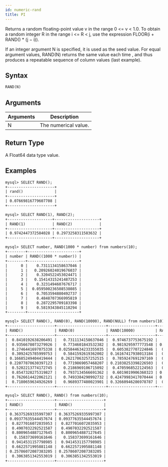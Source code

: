 ```yaml
---
id: numeric-rand
title: PI
---
```


Returns a random floating-point value v in the range 0 <= v < 1.0.
To obtain a random integer R in the range i <= R < j, use the expression FLOOR(i + RAND() * (j − i)).

If an integer argument N is specified, it is used as the seed value.
For equal argument values, RAND(N) returns the same value each time
, and thus produces a repeatable sequence of column values (last example).

## Syntax

```sql
RAND(N)
```

## Arguments

| Arguments   | Description |
| ----------- | ----------- |
| N | The numerical value. |

## Return Type

A Float64 data type value.

## Examples

```txt
mysql> SELECT RAND();
+---------------------+
| rand()              |
+---------------------+
| 0.07669816779607708 |
+---------------------+

mysql> SELECT RAND(1), RAND(2);
+--------------------+--------------------+
| RAND(1)            | RAND(2)            |
+--------------------+--------------------+
| 0.9742447372584028 | 0.2973258311583632 |
+--------------------+--------------------+

mysql> SELECT number, RAND(1000 * number) from numbers(10);
+--------+-----------------------+
| number | RAND((1000 * number)) |
+--------+-----------------------+
|      0 |    0.7311134158637046 |
|      1 |   0.20926024019676037 |
|      2 |    0.3204522453024471 |
|      3 |   0.15414315241487253 |
|      4 |    0.3231494607676717 |
|      5 |  0.059500236508538085 |
|      6 |    0.7053594880492737 |
|      7 |    0.4848707366995819 |
|      8 |    0.2872295709183398 |
|      9 |    0.5819343845110294 |
+--------+-----------------------+

mysql> SELECT RAND(), RAND(0), RAND(10000), RAND(NULL) from numbers(10);
+---------------------+----------------------+---------------------+---------------------+
| RAND()              | RAND(0)              | RAND(10000)         | RAND(NULL)          |
+---------------------+----------------------+---------------------+---------------------+
|  0.8410192638206491 |   0.7311134158637046 |  0.9746737753675192 |   0.590583043081937 |
|  0.9356678073279926 |   0.7734601843532382 |  0.9819295977773548 | 0.19697177117599896 |
|  0.2746441697075338 | 0.025844634233355035 |  0.6053827707224846 |  0.6830698490445499 |
|  0.3092425785999753 |   0.5841592619362002 | 0.16167417938013184 |  0.7030024192421047 |
| 0.16685249404419444 |  0.26217063257252515 |  0.7859247691297169 |  0.2401736713222382 |
| 0.22077870630397123 |   0.7719869057468207 | 0.21038253398226503 |  0.9236027334502199 |
|  0.5202213774172745 |   0.2186969106715092 |  0.4705968522124563 |  0.9247213333056916 |
|  0.8547328275319827 |   0.7937134566691362 |  0.6019019906360323 | 0.33042828022969406 |
|  0.7626614422062121 |   0.7493384290992732 | 0.42479983417070444 | 0.48604290449390297 |
|  0.7180659634926269 |   0.9689377480023901 | 0.32660946286978787 |  0.7334682833042149 |
+---------------------+----------------------+---------------------+---------------------+

mysql> SELECT RAND(), RAND() from numbers(10);
+---------------------+---------------------+
| RAND()              | RAND()              |
+---------------------+---------------------+
| 0.36375269335997307 | 0.36375269335997307 |
| 0.09377635544457674 | 0.09377635544457674 |
|  0.8277016072035953 |  0.8277016072035953 |
|  0.4907032292521587 |  0.4907032292521587 |
|  0.8009654887127645 |  0.8009654887127645 |
|   0.158373699161646 |   0.158373699161646 |
|  0.9414531157798985 |  0.9414531157798985 |
|  0.6622571995881148 |  0.6622571995881148 |
| 0.25786072087383205 | 0.25786072087383205 |
|  0.3063851342553019 |  0.3063851342553019 |
+---------------------+---------------------+
```
